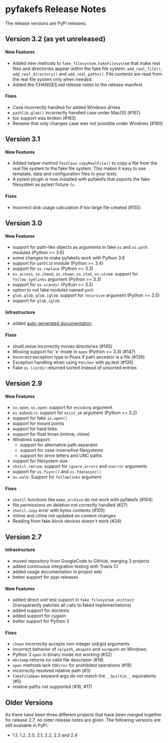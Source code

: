 # pyfakefs Release Notes 
The release versions are PyPi releases.

## Version 3.2 (as yet unreleased)

#### New Features
  * Added new methods to `fake_filesystem.FakeFilesystem` that make real files 
    and directories appear within the fake file system: 
    `add_real_file()`, `add_real_directory()` and `add_real_paths()`.
    File contents are read from the real file system only when needed.
  * Added the CHANGES.md release notes to the release manifest

#### Fixes
 * Case incorrectly handled for added Windows drives 
 * `pathlib.glob()` incorrectly handled case under MacOS (#167)
 * tox support was broken (#163)
 * Rename that only changes case was not possible under Windows (#160)
 
## Version 3.1

#### New Features
 * Added helper method `TestCase.copyRealFile()` to copy a file from
   the real file system to the fake file system. This makes it easy to use
   template, data and configuration files in your tests.
 * A pytest plugin is now installed with pyfakefs that exports the 
   fake filesystem as pytest fixture `fs`.

#### Fixes
 * Incorrect disk usage calculation if too large file created (#155)

## Version 3.0

#### New Features
 * support for path-like objects as arguments in fake `os`
   and `os.path` modules (Python >= 3.6)
 * some changes to make pyfakefs work with Python 3.6 
 * support for `pathlib` module (Python >= 3.4)
 * support for `os.replace` (Python >= 3.3)
 * `os.access`, `os.chmod`, `os.chown`, `os.stat`, `os.utime`:
   support for `follow_symlinks` argument (Python >= 3.3)
 * support for `os.scandir` (Python >= 3.5)
 * option to not fake modules named `path`
 * `glob.glob`, `glob.iglob`: support for `recursive` argument (Python >= 3.5)
 * support for `glob.iglob`
 
#### Infrastructure
 * added [auto-generated documentation](http://jmcgeheeiv.github.io/pyfakefs/)

#### Fixes
 * shutil.move incorrectly moves directories (#145)
 * Missing support for 'x' mode in `open` (Python >= 3.3) (#147)
 * Incorrect exception type in Posix if path ancestor is a file (#139)
 * Exception handling when using `Patcher` with py.test (#135)
 * Fake `os.listdir` returned sorted instead of unsorted entries
 
## Version 2.9

#### New Features
 * `io.open`, `os.open`: support for `encoding` argument
 * `os.makedirs`: support for `exist_ok` argument (Python >= 3.2)
 * support for fake `io.open()`
 * support for mount points
 * support for hard links
 * support for float times (mtime, ctime)
 * Windows support:
     * support for alternative path separator
     * support for case-insensitive filesystems
     * support for drive letters and UNC paths
 * support for filesystem size
 * `shutil.rmtree`: support for `ignore_errors` and `onerror` arguments
 * support for `os.fsync()` and `os.fdatasync()`
 * `os.walk`: Support for `followlinks` argument
 
#### Fixes
 * `shutil` functions like `make_archive` do not work with pyfakefs (#104)
 * file permissions on deletion not correctly handled (#27)
 * `shutil.copy` error with bytes contents (#105)
 * mtime and ctime not updated on content changes
 * Reading from fake block devices doesn't work (#24)

## Version 2.7

#### Infrastructure
 * moved repository from GoogleCode to GitHub, merging 3 projects
 * added continuous integration testing with Travis CI
 * added usage documentation in project wiki
 * better support for pypi releases
 
#### New Features
 * added direct unit test support in `fake_filesystem_unittest` 
   (transparently patches all calls to faked implementations)
 * added support for doctests
 * added support for cygwin
 * better support for Python 3

#### Fixes
 * `chown` incorrectly accepts non-integer uid/gid arguments
 * incorrect behavior of `relpath`, `abspath` and `normpath` on Windows.
 * Python 3 `open` in binary mode not working (#32)
 * `mkstemp` returns no valid file descriptor (#19)
 * `open` methods lack `IOError` for prohibited operations (#18)
 * incorrectly resolved relative path (#3)
 * `FakeFileOpen` keyword args do not match the `__builtin__` equivalents (#5)
 * relative paths not supported (#16, #17)

## Older Versions
As there have been three different projects that have been merged together 
for release 2.7, no older release notes are given.
The following versions are still available in PyPi:
 * 1.1, 1.2, 2.0, 2.1, 2.2, 2.3 and 2.4
